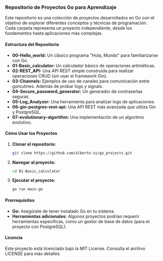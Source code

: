 ### **Repositorio de Proyectos Go para Aprendizaje**

Este repositorio es una colección de proyectos desarrollados en Go con el objetivo de explorar diferentes conceptos y técnicas de programación. Cada carpeta representa un proyecto independiente, desde los fundamentos hasta aplicaciones más complejas.

#### **Estructura del Repositorio**

  * **00-Hello\_world:** Un clásico programa "Hola, Mundo" para familiarizarse con Go.
  * **01-Basic\_calculator:** Un calculador básico de operaciones aritméticas.
  * **02-REST\_API:** Una API REST simple construida para realizar operaciones CRUD (sin usar el framework Gin).
  * **03-Channels:** Ejemplos de uso de canales para comunicación entre goroutines. Además de probar logs y signals.
  * **04-Secure\_password\_generator:** Un generador de contraseñas seguras.
  * **05-Log\_Analyzer:** Una herramienta para analizar logs de aplicaciones.
  * **06-gin-postgres-rest-api:** Una API REST más avanzada que utiliza Gin y PostgreSQL.
  * **07-evolutionary-algorithm:** Una implementación de un algoritmo evolutivo.

#### **Cómo Usar los Proyectos**

1.  **Clonar el repositorio:**
    ```bash
    git clone https://github.com/alberto-is/go_projects.git
    ```
2.  **Navegar al proyecto:**
    ```bash
    cd 01-Basic_calculator
    ```
3.  **Ejecutar el proyecto:**
    ```bash
    go run main.go
    ```

#### **Prerrequisitos**

  * **Go:** Asegúrate de tener instalado Go en tu sistema.
  * **Herramientas adicionales:** Algunos proyectos podrían requerir herramientas específicas, como un gestor de base de datos (para el proyecto con PostgreSQL).

#### **Licencia**

Este proyecto está licenciado bajo la MIT License. Consulta el archivo LICENSE para más detalles.
